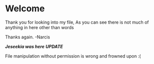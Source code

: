 # Welcome

Thank you for looking into my file,
As you can see there is not much of anything in here other than words

Thanks again.
-Narcis

***Jeseekia was here***
***UPDATE***

File manipulation without permission is wrong and frowned upon :( 

